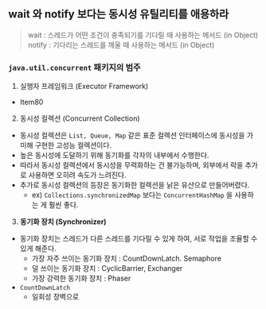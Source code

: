 ## wait 와 notify 보다는 동시성 유틸리티를 애용하라
> wait : 스레드가 어떤 조건이 충족되기를 기다릴 때 사용하는 메서드 (in Object)
> notify : 기다리는 스레드를 깨울 때 사용하는 메서드 (in Object)


### `java.util.concurrent` 패키지의 범주
1. 실행자 프레임워크 (Executor Framework)
  * Item80
2. 동시성 컬렉션 (Concurrent Collection)
  * 동시성 컬렉션은 `List, Queue, Map` 같은 표준 컬렉션 인터페이스에 동시성을 가미해 구현한 고성능 컬렉션이다.
  * 높은 동시성에 도달하기 위해 동기화를 각자의 내부에서 수행한다.
  * 따라서 동시성 컬렉션에서 동시성을 무력화하는 건 불가능하며, 외부에서 락을 추가로 사용하면 오히려 속도가 느려진다.
  * 추가로 동시성 컬렉션의 등장은 동기화한 컬렉션을 낡은 유산으로 만들어버렸다.
    * ex) `Collections.synchronizedMap` 보다는 `ConcurrentHashMap` 을 사용하는 게 훨씬 좋다.
3. **동기화 장치 (Synchronizer)**
  * 동기화 장치는 스레드가 다른 스레드를 기다릴 수 있게 하여, 서로 작업을 조율할 수 있게 해준다.
    * 가장 자주 쓰이는 동기화 장치 : CountDownLatch. Semaphore
    * 덜 쓰이는 동기화 장치 : CyclicBarrier, Exchanger
    * 가장 강력한 동기화 장치 : Phaser
  * `CountDownLatch`
    * 일회성 장벽으로 
